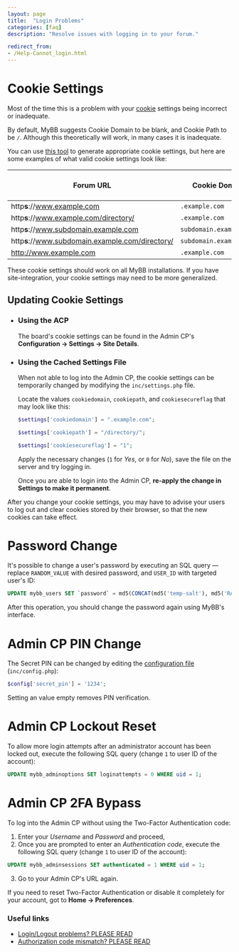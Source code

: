 ```yaml
---
layout: page
title:  "Login Problems"
categories: [faq]
description: "Resolve issues with logging in to your forum."

redirect_from:
- /Help-Cannot_login.html
---
```


# Cookie Settings
Most of the time this is a problem with your [cookie](/1.8/development/cookies/) settings being incorrect or inadequate.

By default, MyBB suggests Cookie Domain to be blank, and Cookie Path to be `/`. Although this theoretically will work, in many cases it is inadequate.

You can use [this tool](/tools/cookie-settings) to generate appropriate cookie settings, but here are some examples of what valid cookie settings look like:

Forum URL | Cookie Domain | Cookie Path | Cookie Secure Flag
-|-|-|:-:
http**s**://www.example.com | `.example.com` | `/` | Yes
http**s**://www.example.com/directory/ | `.example.com` | `/directory/` | Yes
http**s**://www.subdomain.example.com | `subdomain.example.com`| `/` | Yes
http**s**://www.subdomain.example.com/directory/ | `subdomain.example.com`| `/directory/` | Yes
http://www.example.com | `.example.com`| `/`| No

These cookie settings should work on all MyBB installations. If you have site-integration, your cookie settings may need to be more generalized.

## Updating Cookie Settings

- ### Using the ACP  
  The board's cookie settings can be found in the Admin CP's **Configuration → Settings → Site Details**.

- ### Using the Cached Settings File
  When not able to log into the Admin CP, the cookie settings can be temporarily changed by modifying the `inc/settings.php` file.
  
  Locate the values `cookiedomain`, `cookiepath`, and `cookiesecureflag` that may look like this:
  ```php
  $settings['cookiedomain'] = ".example.com";
  ```
  ```php
  $settings['cookiepath'] = "/directory/";
  ```
  ```php
  $settings['cookiesecureflag'] = "1";
  ```

  Apply the necessary changes (`1` for _Yes_, or `0` for _No_), save the file on the server and try logging in.
  
  Once you are able to login into the Admin CP, **re-apply the change in Settings to make it permanent**.


After you change your cookie settings, you may have to advise your users to log out and clear cookies stored by their browser, so that the new cookies can take effect.

# Password Change
It's possible to change a user's password by executing an SQL query &mdash; replace `RANDOM_VALUE` with desired password, and `USER_ID` with targeted user's ID:
```sql
UPDATE mybb_users SET `password` = md5(CONCAT(md5('temp-salt'), md5('RANDOM_VALUE'))), salt = 'temp-salt' WHERE uid = USER_ID;
```
After this operation, you should change the password again using MyBB's interface.

# Admin CP PIN Change
The Secret PIN can be changed by editing the [configuration file](/1.8/administration/configuration-file/) (`inc/config.php`):
```php
$config['secret_pin'] = '1234';
```
Setting an value empty removes PIN verification.

# Admin CP Lockout Reset
To allow more login attempts after an administrator account has been locked out, execute the following SQL query (change `1` to user ID of the account):
```sql
UPDATE mybb_adminoptions SET loginattempts = 0 WHERE uid = 1;
```

# Admin CP 2FA Bypass
To log into the Admin CP without using the Two-Factor Authentication code:
1. Enter your _Username_ and _Password_ and proceed,
2. Once you are prompted to enter an _Authentication code_, execute the following SQL query (change `1` to user ID of the account):
```sql
UPDATE mybb_adminsessions SET authenticated = 1 WHERE uid = 1;
```
3. Go to your Admin CP's URL again.

If you need to reset Two-Factor Authentication or disable it completely for your account, got to **Home → Preferences**.

### Useful links
- [Login/Logout problems? PLEASE READ](https://community.mybb.com/thread-42123.html)
- [Authorization code mismatch? PLEASE READ](https://community.mybb.com/thread-218862.html)
